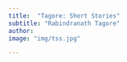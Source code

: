 ```yaml
---
title:  "Tagore: Short Stories"
subtitle: "Rabindranath Tagore"
author:
image: "img/tss.jpg"

---
```


